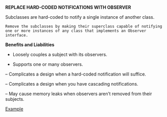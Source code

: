 **REPLACE HARD-CODED NOTIFICATIONS WITH OBSERVER**

Subclasses are hard-coded to notify a single
instance of another class.

`Remove the subclasses by making their superclass
capable of notifying one or more instances of any class
that implements an Observer interface.`

**Benefits and Liabilities**

+  Loosely couples a subject with its observers.

+  Supports one or many observers.

–  Complicates a design when a hard-coded notification will suffice.

–  Complicates a design when you have cascading notifications.

–  May cause memory leaks when observers aren’t removed from their subjects.

[Example](https://github.com/gunya/refactoring/pull/19/files)
